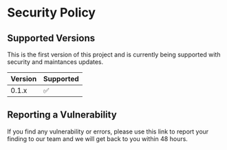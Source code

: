 # Security Policy

## Supported Versions

This is the first version of this project and is
currently being supported with security and maintances updates.

| Version | Supported          |
| ------- | ------------------ |
| 0.1.x   | :white_check_mark: |


## Reporting a Vulnerability

If you find any vulnerability or errors, please use this link to report your finding to our team and we will get back to you within 48 hours. 

